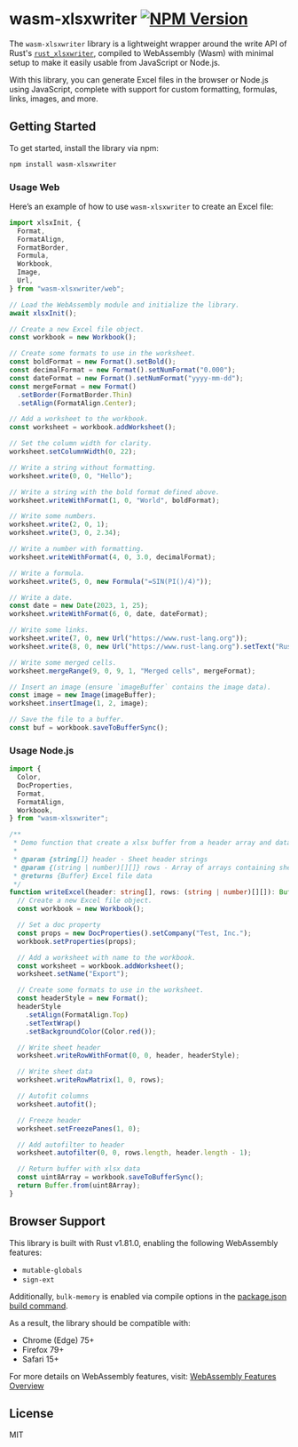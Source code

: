 # wasm-xlsxwriter [![NPM Version](https://img.shields.io/npm/v/wasm-xlsxwriter)](https://www.npmjs.com/package/wasm-xlsxwriter)

The `wasm-xlsxwriter` library is a lightweight wrapper around the write API of Rust's [`rust_xlsxwriter`](https://crates.io/crates/rust_xlsxwriter), compiled to WebAssembly (Wasm) with minimal setup to make it easily usable from JavaScript or Node.js.

With this library, you can generate Excel files in the browser or Node.js using JavaScript, complete with support for custom formatting, formulas, links, images, and more.

## Getting Started

To get started, install the library via npm:

```bash
npm install wasm-xlsxwriter
```

### Usage Web

Here’s an example of how to use `wasm-xlsxwriter` to create an Excel file:

```typescript
import xlsxInit, {
  Format,
  FormatAlign,
  FormatBorder,
  Formula,
  Workbook,
  Image,
  Url,
} from "wasm-xlsxwriter/web";

// Load the WebAssembly module and initialize the library.
await xlsxInit();

// Create a new Excel file object.
const workbook = new Workbook();

// Create some formats to use in the worksheet.
const boldFormat = new Format().setBold();
const decimalFormat = new Format().setNumFormat("0.000");
const dateFormat = new Format().setNumFormat("yyyy-mm-dd");
const mergeFormat = new Format()
  .setBorder(FormatBorder.Thin)
  .setAlign(FormatAlign.Center);

// Add a worksheet to the workbook.
const worksheet = workbook.addWorksheet();

// Set the column width for clarity.
worksheet.setColumnWidth(0, 22);

// Write a string without formatting.
worksheet.write(0, 0, "Hello");

// Write a string with the bold format defined above.
worksheet.writeWithFormat(1, 0, "World", boldFormat);

// Write some numbers.
worksheet.write(2, 0, 1);
worksheet.write(3, 0, 2.34);

// Write a number with formatting.
worksheet.writeWithFormat(4, 0, 3.0, decimalFormat);

// Write a formula.
worksheet.write(5, 0, new Formula("=SIN(PI()/4)"));

// Write a date.
const date = new Date(2023, 1, 25);
worksheet.writeWithFormat(6, 0, date, dateFormat);

// Write some links.
worksheet.write(7, 0, new Url("https://www.rust-lang.org"));
worksheet.write(8, 0, new Url("https://www.rust-lang.org").setText("Rust"));

// Write some merged cells.
worksheet.mergeRange(9, 0, 9, 1, "Merged cells", mergeFormat);

// Insert an image (ensure `imageBuffer` contains the image data).
const image = new Image(imageBuffer);
worksheet.insertImage(1, 2, image);

// Save the file to a buffer.
const buf = workbook.saveToBufferSync();
```

### Usage Node.js

```ts
import {
  Color,
  DocProperties,
  Format,
  FormatAlign,
  Workbook,
} from "wasm-xlsxwriter";

/**
 * Demo function that create a xlsx buffer from a header array and data rows
 *
 * @param {string[]} header - Sheet header strings
 * @param {(string | number)[][]} rows - Array of arrays containing sheet rows
 * @returns {Buffer} Excel file data
 */
function writeExcel(header: string[], rows: (string | number)[][]): Buffer {
  // Create a new Excel file object.
  const workbook = new Workbook();

  // Set a doc property
  const props = new DocProperties().setCompany("Test, Inc.");
  workbook.setProperties(props);

  // Add a worksheet with name to the workbook.
  const worksheet = workbook.addWorksheet();
  worksheet.setName("Export");

  // Create some formats to use in the worksheet.
  const headerStyle = new Format();
  headerStyle
    .setAlign(FormatAlign.Top)
    .setTextWrap()
    .setBackgroundColor(Color.red());

  // Write sheet header
  worksheet.writeRowWithFormat(0, 0, header, headerStyle);

  // Write sheet data
  worksheet.writeRowMatrix(1, 0, rows);

  // Autofit columns
  worksheet.autofit();

  // Freeze header
  worksheet.setFreezePanes(1, 0);

  // Add autofilter to header
  worksheet.autofilter(0, 0, rows.length, header.length - 1);

  // Return buffer with xlsx data
  const uint8Array = workbook.saveToBufferSync();
  return Buffer.from(uint8Array);
}
```

## Browser Support

This library is built with Rust v1.81.0, enabling the following WebAssembly features:
* `mutable-globals`
* `sign-ext`

Additionally, `bulk-memory` is enabled via compile options in the [package.json build command](package.json).

As a result, the library should be compatible with:
* Chrome (Edge) 75+
* Firefox 79+
* Safari 15+

For more details on WebAssembly features, visit:
[WebAssembly Features Overview](https://webassembly.org/features/)

## License

MIT
